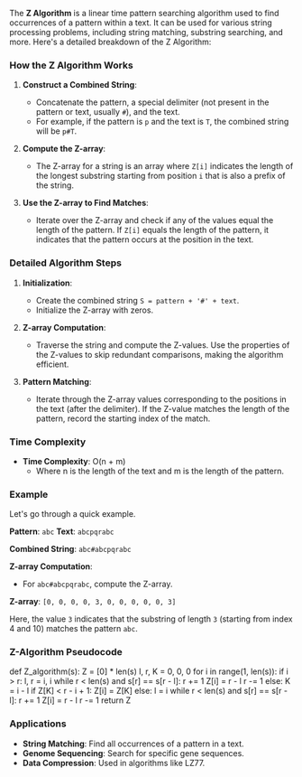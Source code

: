 The **Z Algorithm** is a linear time pattern searching algorithm used to find occurrences of a pattern within a text. It can be used for various string processing problems, including string matching, substring searching, and more. Here's a detailed breakdown of the Z Algorithm:

### How the Z Algorithm Works

1. **Construct a Combined String**:
   - Concatenate the pattern, a special delimiter (not present in the pattern or text, usually `#`), and the text.
   - For example, if the pattern is `p` and the text is `T`, the combined string will be `p#T`.

2. **Compute the Z-array**:
   - The Z-array for a string is an array where `Z[i]` indicates the length of the longest substring starting from position `i` that is also a prefix of the string.

3. **Use the Z-array to Find Matches**:
   - Iterate over the Z-array and check if any of the values equal the length of the pattern. If `Z[i]` equals the length of the pattern, it indicates that the pattern occurs at the position in the text.

### Detailed Algorithm Steps

1. **Initialization**:
   - Create the combined string `S = pattern + '#' + text`.
   - Initialize the Z-array with zeros.

2. **Z-array Computation**:
   - Traverse the string and compute the Z-values. Use the properties of the Z-values to skip redundant comparisons, making the algorithm efficient.

3. **Pattern Matching**:
   - Iterate through the Z-array values corresponding to the positions in the text (after the delimiter). If the Z-value matches the length of the pattern, record the starting index of the match.

### Time Complexity

- **Time Complexity**: O(n + m) 
  - Where n is the length of the text and m is the length of the pattern.

### Example

Let's go through a quick example.

**Pattern**: `abc`
**Text**: `abcpqrabc`

**Combined String**: `abc#abcpqrabc`

**Z-array Computation**:
- For `abc#abcpqrabc`, compute the Z-array.

**Z-array**: `[0, 0, 0, 0, 3, 0, 0, 0, 0, 0, 3]`

Here, the value `3` indicates that the substring of length `3` (starting from index 4 and 10) matches the pattern `abc`.

### Z-Algorithm Pseudocode

def Z_algorithm(s):
    Z = [0] * len(s)
    l, r, K = 0, 0, 0
    for i in range(1, len(s)):
        if i > r:
            l, r = i, i
            while r < len(s) and s[r] == s[r - l]:
                r += 1
            Z[i] = r - l
            r -= 1
        else:
            K = i - l
            if Z[K] < r - i + 1:
                Z[i] = Z[K]
            else:
                l = i
                while r < len(s) and s[r] == s[r - l]:
                    r += 1
                Z[i] = r - l
                r -= 1
    return Z


### Applications

- **String Matching**: Find all occurrences of a pattern in a text.
- **Genome Sequencing**: Search for specific gene sequences.
- **Data Compression**: Used in algorithms like LZ77.
